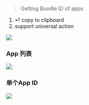 > Getting Bundle ID of apps

1. ⏎ copy to clipboard
2. support universal action


[![](https://img.shields.io/badge/version-v1.0.0-green)](./AppID.alfredworkflow)



<!-- more -->

### App 列表

![](./appid.gif)

### 单个App ID
![](./appid_2.gif)
